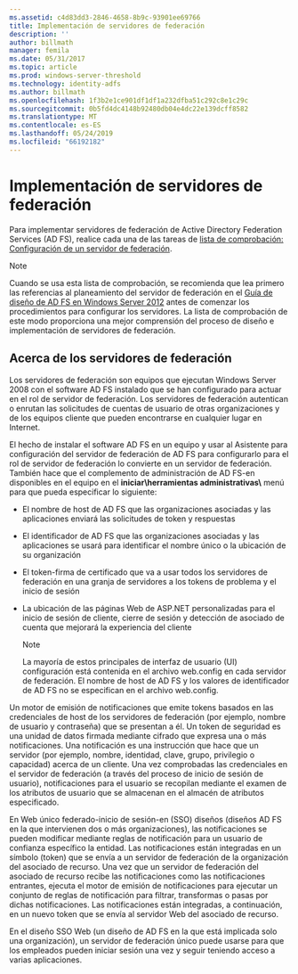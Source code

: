 ```yaml
---
ms.assetid: c4d83dd3-2846-4658-8b9c-93901ee69766
title: Implementación de servidores de federación
description: ''
author: billmath
manager: femila
ms.date: 05/31/2017
ms.topic: article
ms.prod: windows-server-threshold
ms.technology: identity-adfs
ms.author: billmath
ms.openlocfilehash: 1f3b2e1ce901df1df1a232dfba51c292c8e1c29c
ms.sourcegitcommit: 0b5fd4dc4148b92480db04e4dc22e139dcff8582
ms.translationtype: MT
ms.contentlocale: es-ES
ms.lasthandoff: 05/24/2019
ms.locfileid: "66192182"
---
```

# <a name="deploying-federation-servers"></a>Implementación de servidores de federación

Para implementar servidores de federación de Active Directory Federation Services \(AD FS\), realice cada una de las tareas de [lista de comprobación: Configuración de un servidor de federación](Checklist--Setting-Up-a-Federation-Server.md).  
  
> [!NOTE]  
> Cuando se usa esta lista de comprobación, se recomienda que lea primero las referencias al planeamiento del servidor de federación en el [Guía de diseño de AD FS en Windows Server 2012](https://technet.microsoft.com/library/dd807036.aspx) antes de comenzar los procedimientos para configurar los servidores. La lista de comprobación de este modo proporciona una mejor comprensión del proceso de diseño e implementación de servidores de federación.  
  
## <a name="about-federation-servers"></a>Acerca de los servidores de federación  
Los servidores de federación son equipos que ejecutan Windows Server 2008 con el software AD FS instalado que se han configurado para actuar en el rol de servidor de federación. Los servidores de federación autentican o enrutan las solicitudes de cuentas de usuario de otras organizaciones y de los equipos cliente que pueden encontrarse en cualquier lugar en Internet.  
  
El hecho de instalar el software AD FS en un equipo y usar al Asistente para configuración del servidor de federación de AD FS para configurarlo para el rol de servidor de federación lo convierte en un servidor de federación. También hace que el complemento de administración de AD FS\-en disponibles en el equipo en el **iniciar\\herramientas administrativas\\**  menú para que pueda especificar lo siguiente:  
  
-   El nombre de host de AD FS que las organizaciones asociadas y las aplicaciones enviará las solicitudes de token y respuestas  
  
-   El identificador de AD FS que las organizaciones asociadas y las aplicaciones se usará para identificar el nombre único o la ubicación de su organización  
  
-   El token\-firma de certificado que va a usar todos los servidores de federación en una granja de servidores a los tokens de problema y el inicio de sesión  
  
-   La ubicación de las páginas Web de ASP.NET personalizadas para el inicio de sesión de cliente, cierre de sesión y detección de asociado de cuenta que mejorará la experiencia del cliente  
  
    > [!NOTE]  
    > La mayoría de estos principales de interfaz de usuario \(UI\) configuración está contenida en el archivo web.config en cada servidor de federación. El nombre de host de AD FS y los valores de identificador de AD FS no se especifican en el archivo web.config.  
  
Un motor de emisión de notificaciones que emite tokens basados en las credenciales de host de los servidores de federación \(por ejemplo, nombre de usuario y contraseña\) que se presentan a él. Un token de seguridad es una unidad de datos firmada mediante cifrado que expresa una o más notificaciones. Una notificación es una instrucción que hace que un servidor \(por ejemplo, nombre, identidad, clave, grupo, privilegio o capacidad\) acerca de un cliente. Una vez comprobadas las credenciales en el servidor de federación \(a través del proceso de inicio de sesión de usuario\), notificaciones para el usuario se recopilan mediante el examen de los atributos de usuario que se almacenan en el almacén de atributos especificado.  
  
En Web único federado\-inicio de sesión\-en \(SSO\) diseños \(diseños AD FS en la que intervienen dos o más organizaciones\), las notificaciones se pueden modificar mediante reglas de notificación para un usuario de confianza específico la entidad. Las notificaciones están integradas en un símbolo (token) que se envía a un servidor de federación de la organización del asociado de recurso. Una vez que un servidor de federación del asociado de recurso recibe las notificaciones como las notificaciones entrantes, ejecuta el motor de emisión de notificaciones para ejecutar un conjunto de reglas de notificación para filtrar, transformas o pasas por dichas notificaciones. Las notificaciones están integradas, a continuación, en un nuevo token que se envía al servidor Web del asociado de recurso.  
  
En el diseño SSO Web \(un diseño de AD FS en la que está implicada solo una organización\), un servidor de federación único puede usarse para que los empleados pueden iniciar sesión una vez y seguir teniendo acceso a varias aplicaciones.  
  
